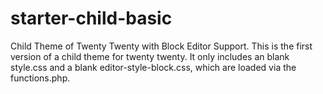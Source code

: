 # starter-child-basic
Child Theme of Twenty Twenty with Block Editor Support.
This is the first version of a child theme for twenty twenty. 
It only includes an blank style.css and a blank editor-style-block.css, which are loaded via the functions.php.

